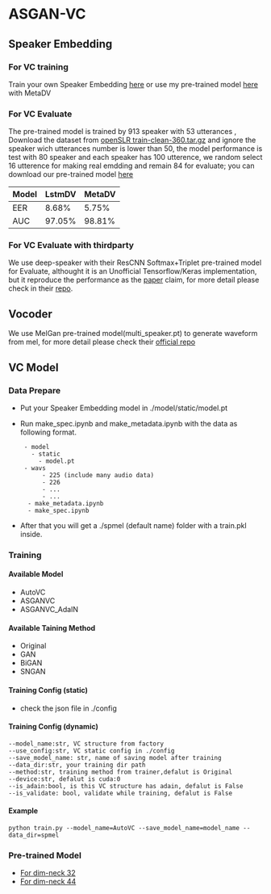 # ASGAN-VC

## Speaker Embedding 

### For VC training

Train your own Speaker Embedding [here](https://github.com/licaiwang/metadv) or use my pre-trained model [here](https://drive.google.com/file/d/1nF-nq4vb3PGOFp04iN2IC8jKVFeGCE5I/view?usp=sharing) with MetaDV

### For VC Evaluate

The pre-trained model is trained by 913 speaker with 53 utterances , Download the dataset from [openSLR train-clean-360.tar.gz](https://www.openslr.org/12) and ignore the speaker wich utterances number is lower than 50, the model performance is test with 80 speaker and each speaker has 100 utterence, we random select 16 utterence for making real emdding and remain 84 for evaluate; you can download our pre-trained model [here](https://drive.google.com/file/d/1WfJOhK0vFHKlZXZ66by142efYlDxq3jW/view?usp=sharing)

| Model | LstmDV | MetaDV |
| ----- | ------ | ------ |
| EER   | 8.68%  | 5.75%  |
| AUC   | 97.05% | 98.81% |

### For VC Evaluate with thirdparty

We use deep-speaker with their ResCNN Softmax+Triplet pre-trained model for Evaluate, althought it is an Unofficial Tensorflow/Keras implementation, but it reproduce the performance as the [paper](https://arxiv.org/pdf/1705.02304.pdf) claim, for more detail please check in their [repo](https://github.com/philipperemy/deep-speaker).


## Vocoder 
 
We use MelGan pre-trained model(multi_speaker.pt) to generate waveform from mel, for more detail please check their [official repo](https://github.com/descriptinc/melgan-neurips)


## VC Model

### Data Prepare

- Put your Speaker Embedding model in ./model/static/model.pt
- Run make_spec.ipynb and make_metadata.ipynb with the data as following format.

       - model
         - static
           - model.pt
       - wavs
            - 225 (include many audio data)
            - 226
            - ...
            - ...
        - make_metadata.ipynb
        - make_spec.ipynb

- After that you will get a ./spmel (default name) folder with a train.pkl inside.

### Training

#### Available Model

- AutoVC  
- ASGANVC 
- ASGANVC_AdaIN

#### Available Taining Method

- Original
- GAN
- BiGAN
- SNGAN

#### Training Config (static)

- check the json file in ./config

#### Training Config (dynamic)
      
    --model_name:str, VC structure from factory
    --use_config:str, VC static config in ./config
    --save_model_name: str, name of saving model after training 
    --data_dir:str, your training dir path 
    --method:str, training method from trainer,defalut is Original
    --device:str, defalut is cuda:0
    --is_adain:bool, is this VC structure has adain, defalut is False
    --is_validate: bool, validate while training, defalut is False

#### Example

    python train.py --model_name=AutoVC --save_model_name=model_name --data_dir=spmel
    
### Pre-trained Model

- [For dim-neck 32](https://drive.google.com/drive/folders/1wVFHNO09y10WSuS6mBhF_-vNrYex7PGW?usp=sharing)
- [For dim-neck 44](https://drive.google.com/drive/folders/1dk0UjiDGWCEDYoaTM4MMv_RJOkQP7MGZ?usp=sharing)



